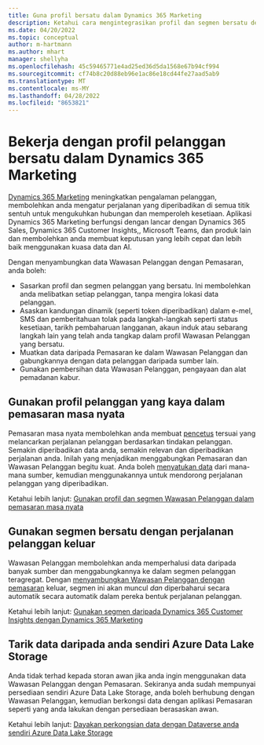 ```yaml
---
title: Guna profil bersatu dalam Dynamics 365 Marketing
description: Ketahui cara mengintegrasikan profil dan segmen bersatu dengan Dynamics 365 Marketing.
ms.date: 04/20/2022
ms.topic: conceptual
author: m-hartmann
ms.author: mhart
manager: shellyha
ms.openlocfilehash: 45c59465771e4ad25ed36d5da1568e67b94cf994
ms.sourcegitcommit: cf74b8c20d88eb96e1ac86e18cd44fe27aad5ab9
ms.translationtype: MT
ms.contentlocale: ms-MY
ms.lasthandoff: 04/28/2022
ms.locfileid: "8653821"
---
```

# <a name="work-with-unified-customer-profiles-in-dynamics-365-marketing"></a>Bekerja dengan profil pelanggan bersatu dalam Dynamics 365 Marketing

[Dynamics 365 Marketing](/dynamics365/marketing/overview) meningkatkan pengalaman pelanggan, membolehkan anda mengatur perjalanan yang diperibadikan di semua titik sentuh untuk mengukuhkan hubungan dan memperoleh kesetiaan. Aplikasi Dynamics 365 Marketing berfungsi dengan lancar dengan Dynamics 365 Sales, Dynamics 365 Customer Insights,, Microsoft Teams, dan produk lain dan membolehkan anda membuat keputusan yang lebih cepat dan lebih baik menggunakan kuasa data dan AI.

Dengan menyambungkan data Wawasan Pelanggan dengan Pemasaran, anda boleh:

- Sasarkan profil dan segmen pelanggan yang bersatu. Ini membolehkan anda melibatkan setiap pelanggan, tanpa mengira lokasi data pelanggan.
- Asaskan kandungan dinamik (seperti token diperibadikan) dalam e-mel, SMS dan pemberitahuan tolak pada langkah-langkah seperti status kesetiaan, tarikh pembaharuan langganan, akaun induk atau sebarang langkah lain yang telah anda tangkap dalam profil Wawasan Pelanggan yang bersatu.
- Muatkan data daripada Pemasaran ke dalam Wawasan Pelanggan dan gabungkannya dengan data pelanggan daripada sumber lain.
- Gunakan pembersihan data Wawasan Pelanggan, pengayaan dan alat pemadanan kabur.


## <a name="use-rich-customer-profiles-in-real-time-marketing"></a>Gunakan profil pelanggan yang kaya dalam pemasaran masa nyata

Pemasaran masa nyata membolehkan anda membuat [pencetus](/dynamics365/marketing/real-time-marketing-custom-triggers) tersuai yang melancarkan perjalanan pelanggan berdasarkan tindakan pelanggan. Semakin diperibadikan data anda, semakin relevan dan diperibadikan perjalanan anda. Inilah yang menjadikan menggabungkan Pemasaran dan Wawasan Pelanggan begitu kuat. Anda boleh [menyatukan data](data-unification.md) dari mana-mana sumber, kemudian menggunakannya untuk mendorong perjalanan pelanggan yang diperibadikan.

Ketahui lebih lanjut: [Gunakan profil dan segmen Wawasan Pelanggan dalam pemasaran masa nyata](/dynamics365/marketing/real-time-marketing-ci-profile)

## <a name="use-unified-segments-with-outbound-customer-journeys"></a>Gunakan segmen bersatu dengan perjalanan pelanggan keluar

Wawasan Pelanggan membolehkan anda memperhalusi data daripada banyak sumber dan menggabungkannya ke dalam segmen pelanggan teragregat. Dengan [menyambungkan Wawasan Pelanggan dengan pemasaran](export-dynamics365-marketing.md) keluar, segmen ini akan muncul *dan* diperbaharui secara automatik secara automatik dalam pereka bentuk perjalanan pelanggan.

Ketahui lebih lanjut: [Gunakan segmen daripada Dynamics 365 Customer Insights dengan Dynamics 365 Marketing](/dynamics365/marketing/customer-insights-segments)

## <a name="pull-data-from-your-own-azure-data-lake-storage"></a>Tarik data daripada anda sendiri Azure Data Lake Storage

Anda tidak terhad kepada storan awan jika anda ingin menggunakan data Wawasan Pelanggan dengan Pemasaran. Sekiranya anda sudah mempunyai persediaan sendiri Azure Data Lake Storage, anda boleh berhubung dengan Wawasan Pelanggan, kemudian berkongsi data dengan aplikasi Pemasaran seperti yang anda lakukan dengan persediaan berasaskan awan.

Ketahui lebih lanjut: [Dayakan perkongsian data dengan Dataverse anda sendiri Azure Data Lake Storage](manage-environments.md#enable-data-sharing-with-dataverse-from-your-own-azure-data-lake-storage-preview)
